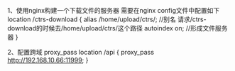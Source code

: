 1、使用nginx构建一个下载文件的服务器
  需要在nginx config文件中配置如下
  location /ctrs-download {
    alias /home/upload/ctrs/; //别名 请求/ctrs-download的时候去/home/upload/ctrs/这个路径
    autoindex on; //形成文件服务器
  }

2、配置跨域 proxy_pass
  location /api {
    proxy_pass http://192.168.10.66:11999;
  }

